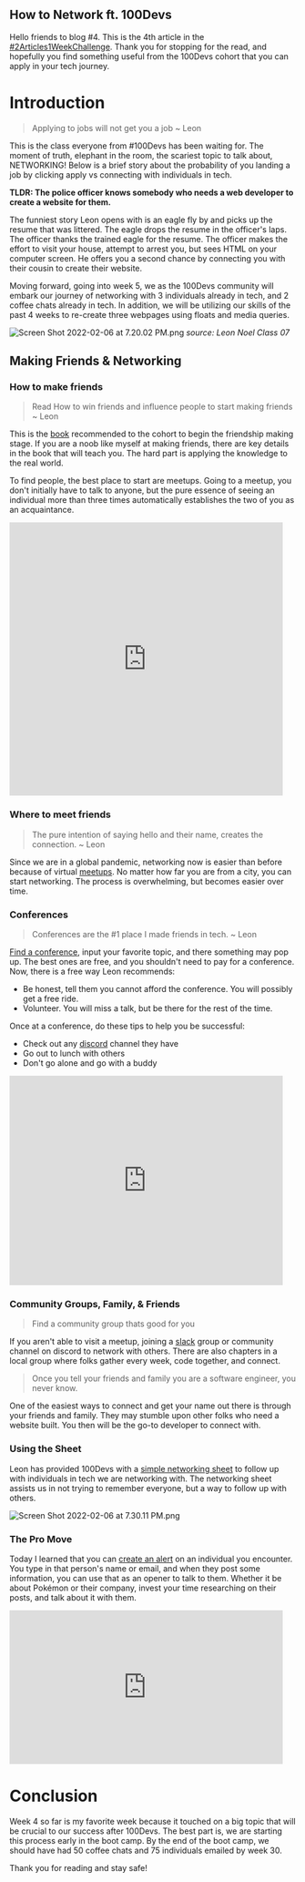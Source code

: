## How to Network ft. 100Devs

Hello friends to blog #4. This is the 4th article in the [#2Articles1WeekChallenge](https://hashnode.com/challenge/2articles1week). Thank you for stopping for the read, and hopefully you find something useful from the 100Devs cohort that you can apply in your tech journey.

# Introduction

> Applying to jobs will not get you a job ~ Leon

This is the class everyone from #100Devs has been waiting for. The moment of truth, elephant in the room, the scariest topic to talk about, NETWORKING! Below is a brief story about the probability of you landing a job by clicking apply vs connecting with individuals in tech.

**TLDR: The police officer knows somebody who needs a web developer to create a website for them.**

The funniest story Leon opens with is an eagle fly by and picks up the resume that was littered. The eagle drops the resume in the officer's laps. The officer thanks the trained eagle for the resume. The officer makes the effort to visit your house, attempt to arrest you, but sees HTML on your computer screen. He offers you a second chance by connecting you with their cousin to create their website. 

Moving forward, going into week 5, we as the 100Devs community will embark our journey of networking with 3 individuals already in tech, and 2 coffee chats already in tech. In addition, we will be utilizing our skills of the past 4 weeks to re-create three webpages using floats and media queries.


![Screen Shot 2022-02-06 at 7.20.02 PM.png](https://cdn.hashnode.com/res/hashnode/image/upload/v1644143050868/MEeGx6bwb.png)
*source: Leon Noel Class 07*

## Making Friends & Networking

### How to make friends

 > Read How to win friends and influence people to start making friends ~ Leon

This is the [book](https://www.amazon.com/gp/product/B003WEAI4E?notRedirectToSDP=1&ref_=dbs_mng_calw_0&storeType=ebooks) recommended to the cohort to begin the friendship making stage. If you are a noob like myself at making friends, there are key details in the book that will teach you. The hard part is applying the knowledge to the real world. 

To find people, the best place to start are meetups. Going to a meetup, you don't initially have to talk to anyone, but the pure essence of seeing an individual more than three times automatically establishes the two of you as an acquaintance. 

<iframe src="https://giphy.com/embed/1xV6AEKsv3pFKZulyy" width="480" height="480" frameBorder="0" class="giphy-embed" allowFullScreen></iframe><p><a href="https://giphy.com/gifs/rhettandlink-friends-make-you-gotta-1xV6AEKsv3pFKZulyy"></a></p>

### Where to meet friends

> The pure intention of saying hello and their name, creates the connection. ~ Leon

Since we are in a global pandemic, networking now is easier than before because of virtual [meetups](https://www.meetup.com/). No matter how far you are from a city, you can start networking. The process is overwhelming, but becomes easier over time. 

### Conferences

> Conferences are the #1 place I made friends in tech. ~ Leon

[Find a conference](https://confs.tech/), input your favorite topic, and there something may pop up. The best ones are free, and you shouldn't need to pay for a conference. Now, there is a free way Leon recommends: 

- Be honest, tell them you cannot afford the conference. You will possibly get a free ride.
- Volunteer. You will miss a talk, but be there for the rest of the time. 

Once at a conference, do these tips to help you be successful:

- Check out any [discord](https://discord.com/) channel they have
- Go out to lunch with others
- Don't go alone and go with a buddy

<iframe src="https://giphy.com/embed/xT5LMXR7iA0mSSxOBG" width="480" height="368" frameBorder="0" class="giphy-embed" allowFullScreen></iframe><p><a href="https://giphy.com/gifs/season-5-the-simpsons-5x18-xT5LMXR7iA0mSSxOBG"></a></p>

### Community Groups, Family, & Friends

> Find a community group thats good for you

If you aren't able to visit a meetup, joining a [slack](https://slack.com/) group or community channel on discord to network with others. There are also chapters in a local group where folks gather every week, code together, and connect. 

> Once you tell your friends and family you are a software engineer, you never know.

One of the easiest ways to connect and get your name out there is through your friends and family. They may stumble upon other folks who need a website built. You then will be the go-to developer to connect with.

### Using the Sheet

Leon has provided 100Devs with a [simple networking sheet](https://docs.google.com/spreadsheets/d/1Be-6gYvrfi8l-M0RnObzdysRIG7N7Yyu6rIF0OHw0Q4/edit#gid=1771441293) to follow up with individuals in tech we are networking with. The networking sheet assists us in not trying to remember everyone, but a way to follow up with others.


![Screen Shot 2022-02-06 at 7.30.11 PM.png](https://cdn.hashnode.com/res/hashnode/image/upload/v1644145114164/iHIHcYXfY.png)

### The Pro Move

Today I learned that you can [create an alert](https://www.google.com/alerts) on an individual you encounter. You type in that person's name or email, and when they post some information, you can use that as an opener to talk to them. Whether it be about Pokémon or their company, invest your time researching on their posts, and talk about it with them. 

<iframe src="https://giphy.com/embed/xT9KVF8dfBzfLqQaXK" width="480" height="270" frameBorder="0" class="giphy-embed" allowFullScreen></iframe><p><a href="https://giphy.com/gifs/nba-dance-dancing-xT9KVF8dfBzfLqQaXK"></a></p>

# Conclusion

Week 4 so far is my favorite week because it touched on a big topic that will be crucial to our success after 100Devs. The best part is, we are starting this process early in the boot camp. By the end of the boot camp, we should have had 50 coffee chats and 75 individuals emailed by week 30. 

Thank you for reading and stay safe! 









